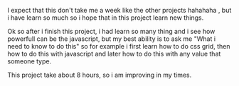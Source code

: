 I expect that this don't take me a week like the other projects hahahaha , but i have learn so much so i hope that in this project learn new things.

Ok so after i finish this project, i had learn so many thing and i see how powerfull can be the javascript, but
my best ability is to ask me "What i need to know to do this" so for example i first learn how to do css grid, 
then how to do this with javascript and later how to do this with any value that someone type.

This project take about 8 hours, so i am improving in my times.